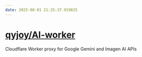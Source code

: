 ```yaml
---
date: 2025-08-01 21:25:37.919825
---
```


# [qyjoy/AI-worker](https://github.com/qyjoy/AI-worker)

Cloudflare Worker proxy for Google Gemini and Imagen AI APIs